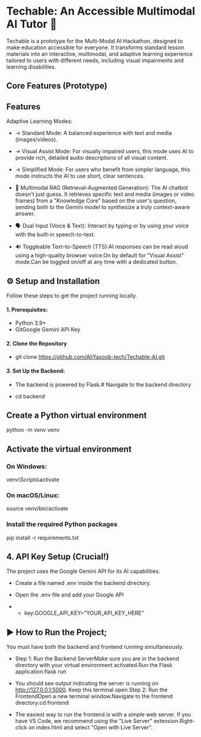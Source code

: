 # Techable: An Accessible Multimodal AI Tutor 🤖


Techable is a prototype for the Multi-Modal AI Hackathon, designed to make education accessible for everyone. It transforms standard lesson materials into an interactive, multimodal, and adaptive learning experience tailored to users with different needs, including visual impairments and learning disabilities.

## Core Features (Prototype)
## Features

Adaptive Learning Modes:
 - -> Standard Mode: 
  A balanced experience with text and media (images/videos).
- -> Visual Assist Mode: For visually impaired users, this mode uses AI to provide rich, detailed audio descriptions of all visual content.
- -> Simplified Mode: For users who benefit from simpler language, this mode instructs the AI to use short, clear sentences.


- 🧠 Multimodal RAG (Retrieval-Augmented Generation): The AI chatbot doesn't just guess. It retrieves specific text and media (images or video frames) from a "Knowledge Core" based on the user's question, sending both to the Gemini model to synthesize a truly context-aware answer.
- 🗣️ Dual Input (Voice & Text): Interact by typing or by using your voice with the built-in speech-to-text.
- 🔊 Toggleable Text-to-Speech (TTS):AI responses can be read aloud using a high-quality browser voice.On by default for "Visual Assist" mode.Can be toggled on/off at any time with a dedicated button.




## ⚙️ Setup and Installation
Follow these steps to get the project running locally.

#### 1. Prerequisites:
- Python 3.9+
- GitGoogle Gemini API Key

#### 2. Clone the Repository
- git clone https://github.com/AliYasoob-tech/Techable-AI.git

#### 3. Set Up the Backend:
- The backend is powered by Flask.# Navigate to the backend directory

- cd backend

## Create a Python virtual environment
python -m venv venv

## Activate the virtual environment
### On Windows:
venv\Scripts\activate
### On macOS/Linux:
source venv/bin/activate

### Install the required Python packages
pip install -r requirements.txt

## 4. API Key Setup (Crucial!)
The project uses the Google Gemini API for its AI capabilities.
- Create a file named .env inside the backend directory.
- Open the .env file and add your Google API 

- - key:GOOGLE_API_KEY="YOUR_API_KEY_HERE"

## ▶️ How to Run the Project;
You must have both the backend and frontend running simultaneously.

- Step 1: Run the Backend ServerMake sure you are in the backend directory with your virtual environment activated.Run the Flask application:flask run

- You should see output indicating the server is running on http://127.0.0.1:5000. Keep this terminal open.Step 2: Run the FrontendOpen a new terminal window.Navigate to the frontend directory:cd frontend

- The easiest way to run the frontend is with a simple web server. If you have VS Code, we recommend using the "Live Server" extension.Right-click on index.html and select "Open with Live Server".

